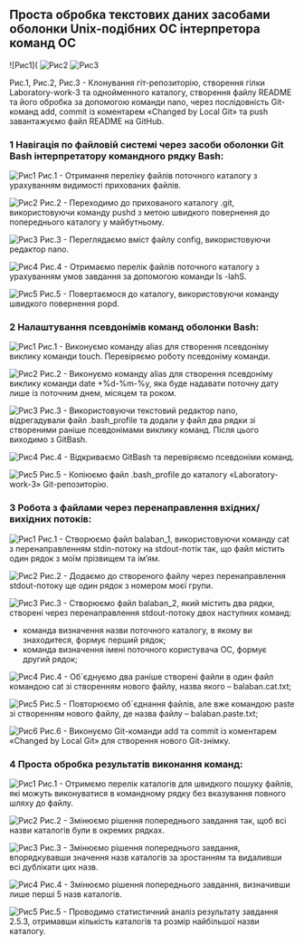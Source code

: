 ## Проста обробка текстових даних засобами оболонки Unix-подібних ОС інтерпретора команд ОС

![Рис1](
![Рис2](https://github.com/KostyaBalaban/Laboratory-work-3/blob/main/Laboratory-work-3/imagesforREADME/2.1.1.5.png)
![Рис3](https://github.com/KostyaBalaban/Laboratory-work-3/blob/main/Laboratory-work-3/imagesforREADME/2.1.1.6.png)

Рис.1, Рис.2, Рис.3 - Клонування гіт-репозиторію, створення гілки Laboratory-work-3 та однойменного каталогу, створення файлу README та його обробка за допомогою команди nano, через послідовність Git-команд add, commit із коментарем «Changed by Local Git» та push завантажуємо файл README на GitHub.

### 1 Навігація по файловій системі через засоби оболонки Git Bash інтерпретатору командного рядку Bash:

![Рис1](https://github.com/KostyaBalaban/Laboratory-work-3/blob/main/Laboratory-work-3/imagesforREADME/2.2.1.png)
Рис.1 - Отримання переліку файлів поточного каталогу з урахуванням видимості прихованих файлів.

![Рис2](https://github.com/KostyaBalaban/Laboratory-work-3/blob/main/Laboratory-work-3/imagesforREADME/2.2.2.png)
Рис.2 - Переходимо до прихованого каталогу .git, використовуючи команду pushd з метою швидкого повернення до попереднього каталогу у майбутньому.

![Рис3](https://github.com/KostyaBalaban/Laboratory-work-3/blob/main/Laboratory-work-3/imagesforREADME/2.2.3.png)
Рис.3 - Переглядаємо вміст файлу config, використовуючи редактор nano.

![Рис4](https://github.com/KostyaBalaban/Laboratory-work-3/blob/main/Laboratory-work-3/imagesforREADME/2.2.4.png)
Рис.4 - Отримаємо перелік файлів поточного каталогу з урахуванням умов завдання за допомогою команди ls -lahS.

![Рис5](https://github.com/KostyaBalaban/Laboratory-work-3/blob/main/Laboratory-work-3/imagesforREADME/2.2.5.png)
Рис.5 - Повертаємося до каталогу, використовуючи команду швидкого повернення popd.

### 2 Налаштування псевдонімів команд оболонки Bash:

![Рис1](https://github.com/KostyaBalaban/Laboratory-work-3/blob/main/Laboratory-work-3/imagesforREADME/2.3.1.png)
Рис.1 - Виконуємо команду alias для створення псевдоніму виклику команди touch. Перевіряємо роботу псевдоніму команди.

![Рис2](https://github.com/KostyaBalaban/Laboratory-work-3/blob/main/Laboratory-work-3/imagesforREADME/2.3.2.png)
Рис.2 - Виконуємо команду alias для створення псевдоніму виклику команди date +%d-%m-%y, яка буде надавати поточну дату лише із поточним днем, місяцем та роком. 

![Рис3](https://github.com/KostyaBalaban/Laboratory-work-3/blob/main/Laboratory-work-3/imagesforREADME/2.3.3.png)
Рис.3 - Використовуючи текстовий редактор nano, відрегадували файл .bash_profile та додали у файл два рядки зі створеними раніше псевдонімами виклику команд. Після цього виходимо з GitBash.

![Рис4](https://github.com/KostyaBalaban/Laboratory-work-3/blob/main/Laboratory-work-3/imagesforREADME/2.3.5.png)
Рис.4 - Відкриваємо GitBash та перевіряємо псевдоніми команд.

![Рис5](https://github.com/KostyaBalaban/Laboratory-work-3/blob/main/Laboratory-work-3/imagesforREADME/2.3.6.png)
Рис.5 - Копіюємо файл .bash_profile до каталогу «Laboratory-work-3» Git-репозиторію.

### 3 Робота з файлами через перенаправлення вхідних/вихідних потоків:

![Рис1](https://github.com/KostyaBalaban/Laboratory-work-3/blob/main/Laboratory-work-3/imagesforREADME/2.4.1.png)
Рис.1 - Створюємо файл balaban_1, використовуючи команду cat з перенаправленням stdin-потоку на stdout-потік так, що файл містить один рядок з моїм прізвищем та ім’ям.

![Рис2](https://github.com/KostyaBalaban/Laboratory-work-3/blob/main/Laboratory-work-3/imagesforREADME/2.4.2.png)
Рис.2 - Додаємо до створеного файлу через перенаправлення stdout-потоку ще один рядок з номером моєї групи.

![Рис3](https://github.com/KostyaBalaban/Laboratory-work-3/blob/main/Laboratory-work-3/imagesforREADME/2.4.3.png)
Рис.3 - Створюємо файл balaban_2, який містить два рядки, створені через перенаправлення stdout-потоку двох наступних команд:
- команда визначення назви поточного каталогу, в якому ви знаходитеся, формує
перший рядок;
- команда визначення імені поточного користувача ОС, формує другий рядок;

![Рис4](https://github.com/KostyaBalaban/Laboratory-work-3/blob/main/Laboratory-work-3/imagesforREADME/2.4.4.png)
Рис.4 - Об`єднуємо два раніше створені файли в один файл командою cat зі створенням нового файлу, назва якого – balaban.cat.txt;

![Рис5](https://github.com/KostyaBalaban/Laboratory-work-3/blob/main/Laboratory-work-3/imagesforREADME/2.4.5.png)
Рис.5 - Повторюємо об`єднання файлів, але вже командою paste зі створенням нового файлу, де назва файлу – balaban.paste.txt;

![Рис6](https://github.com/KostyaBalaban/Laboratory-work-3/blob/main/Laboratory-work-3/imagesforREADME/2.4.6.png)
Рис.6 - Виконуємо Git-команди add та commit із коментарем «Changed by Local Git» для створення нового Git-знімку.

### 4 Проста обробка результатів виконання команд:

![Рис1](https://github.com/KostyaBalaban/Laboratory-work-3/blob/main/Laboratory-work-3/imagesforREADME/2.5.1.png)
Рис.1 - Отримємо перелік каталогів для швидкого пошуку файлів, які можуть виконуватися в командному рядку без вказування повного шляху до файлу.

![Рис2](https://github.com/KostyaBalaban/Laboratory-work-3/blob/main/Laboratory-work-3/imagesforREADME/2.5.2.png)
Рис.2 - Змінюємо рішення попереднього завдання так, щоб всі назви каталогів були в окремих рядках.

![Рис3](https://github.com/KostyaBalaban/Laboratory-work-3/blob/main/Laboratory-work-3/imagesforREADME/2.5.3.png)
Рис.3 - Змінюємо рішення попереднього завдання, впорядкувавши значення назв каталогів за зростанням та видаливши всі дублікати цих назв.

![Рис4](https://github.com/KostyaBalaban/Laboratory-work-3/blob/main/Laboratory-work-3/imagesforREADME/2.5.4.png)
Рис.4 - Змінюємо рішення попереднього завдання, визначивши лише перші 5 назв каталогів.

![Рис5](https://github.com/KostyaBalaban/Laboratory-work-3/blob/main/Laboratory-work-3/imagesforREADME/2.5.5.png)
Рис.5 - Проводимо статистичний аналіз результату завдання 2.5.3, отримавши кількість каталогів та розмір найбільшої назви каталогу.
